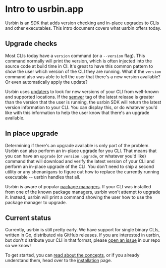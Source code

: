 # Intro to usrbin.app

Usrbin is an SDK that adds version checking and in-place upgrades to CLIs and other executables. This intro document covers what usrbin offers today.

## Upgrade checks

Most CLIs today have a `version` command (or a `--version` flag). This command normally will print the version, which is often injected into the source code at build time in CI. It's great to have this common pattern to show the user which version of the CLI they are running. What if the `version` command also was able to tell the user that there's a new version available? Or even automatically apply the update?

Usrbin uses [updaters](./updaters) to look for new versions of your CLI from well-known and supported locations. If the [semver](https://semver.org) tag of the latest release is greater than the version that the user is running, the usrbin SDK will return the latest version information to your CLI. You can display this, or do whatever you'd like with this information to help the user know that there's an upgrade available.

## In place upgrade

Determining if there's an upgrade available is only part of the problem. Usrbin can also perform an in-place upgrade for you CLI. That means that you can have an `upgrade` (or `version upgrade`, or whatever you'd like) command that will download and verify the latest version of your CLI and perform an in-place upgrade of the CLI. You don't need to ship a second utility or any shenanigans to figure out how to replace the currently running executable -- usrbin handles that all.

Usrbin is aware of popular [package managers](./package-managers). If your CLI was installed from one of the known package managers, usrbin won't attempt to upgrade it. Instead, usrbin will print a command showing the user how to use the package manager to upgrade.

## Current status

Currently, usrbin is still pretty early. We have support for single binary CLIs, written in Go, distributed via GitHub releases. If you are interested in usrbin, but don't distribute your CLI in that format, please [open an issue](https://github.com/usrbinapp/usrbin) in our repo so we know!

To get started, you can [read about the concepts](./concepts/), or if you already understand them, head over to the [installation](./install/) page.
